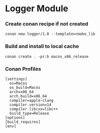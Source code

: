 # Logger Module

### Create conan recipe if not created

`conan new logger/1.0 --template=cmake_lib`

### Build and install to local cache

`conan create . -pr:b macos_x86_release`

###  Conan Profiles

```
[settings]
  os=Macos
  os_build=Macos
  arch=x86_64
  arch_build=x86_64
  compiler=apple-clang
  compiler.version=14
  compiler.libcxx=libc++
  build_type=Release
[options]
[build_requires]
[env]
```

